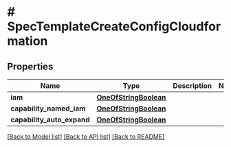 # # SpecTemplateCreateConfigCloudformation

## Properties

Name | Type | Description | Notes
------------ | ------------- | ------------- | -------------
**iam** | [**OneOfStringBoolean**](OneOfStringBoolean.md) |  |
**capability_named_iam** | [**OneOfStringBoolean**](OneOfStringBoolean.md) |  |
**capability_auto_expand** | [**OneOfStringBoolean**](OneOfStringBoolean.md) |  |

[[Back to Model list]](../../README.md#models) [[Back to API list]](../../README.md#endpoints) [[Back to README]](../../README.md)
